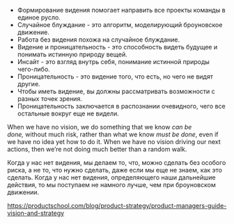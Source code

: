 * Формирование видения помогает направить все проекты команды в единое русло.
* Случайное блуждание - это алгоритм, моделирующий броуновское движение.
* Работа без видения похожа на случайное блуждание.
* Видение и проницательность - это способность видеть будущее и понимать истинную природу вещей.
* Инсайт - это взгляд внутрь себя, понимание истинной природы чего-либо.
* Проницательность - это видение того, что есть, но чего не видят другие.
* Чтобы иметь видение, вы должны рассматривать возможности с разных точек зрения.
* Проницательность заключается в распознании очевидного, чего все остальные вокруг еще не видели.

When we have no vision, we do something that we know *can be done,* without much risk, rather than what we know *must be done*, even if we have no idea yet how to do it. When we have no vision driving our next actions, then we’re not doing much better than a random walk.

Когда у нас нет видения, мы делаем то, что, можно сделать без особого риска, а не то, что нужно сделать, даже если мы еще не знаем, как это сделать. Когда у нас нет видения, определяющего наши дальнейшие действия, то мы поступаем не намного лучше, чем при броуновском движении.

https://productschool.com/blog/product-strategy/product-managers-guide-vision-and-strategy
